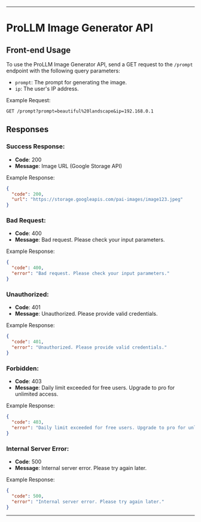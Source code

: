---

# ProLLM Image Generator API

## Front-end Usage

To use the ProLLM Image Generator API, send a GET request to the `/prompt` endpoint with the following query parameters:

- `prompt`: The prompt for generating the image.
- `ip`: The user's IP address.

Example Request:
```
GET /prompt?prompt=beautiful%20landscape&ip=192.168.0.1
```

## Responses

### Success Response:
- **Code**: 200
- **Message**: Image URL (Google Storage API)

Example Response:
```json
{
  "code": 200,
  "url": "https://storage.googleapis.com/pai-images/image123.jpeg"
}
```

### Bad Request:
- **Code**: 400
- **Message**: Bad request. Please check your input parameters.

Example Response:
```json
{
  "code": 400,
  "error": "Bad request. Please check your input parameters."
}
```

### Unauthorized:
- **Code**: 401
- **Message**: Unauthorized. Please provide valid credentials.

Example Response:
```json
{
  "code": 401,
  "error": "Unauthorized. Please provide valid credentials."
}
```

### Forbidden:
- **Code**: 403
- **Message**: Daily limit exceeded for free users. Upgrade to pro for unlimited access.

Example Response:
```json
{
  "code": 403,
  "error": "Daily limit exceeded for free users. Upgrade to pro for unlimited access."
}
```

### Internal Server Error:
- **Code**: 500
- **Message**: Internal server error. Please try again later.

Example Response:
```json
{
  "code": 500,
  "error": "Internal server error. Please try again later."
}
```

---